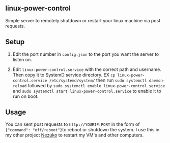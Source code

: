 ## linux-power-control
Simple server to remotely shutdown or restart your linux machine via post requests.


## Setup

1. Edit the port number in `config.json` to the port you want the server to listen on.


2. Edit `linux-power-control.service` with the correct path and username. Then copy it to SystemD service directory. EX `cp linux-power-control.service /etc/systemd/system/` then run `sudo systemctl daemon-reload` followed by `sudo systemctl enable linux-power-control.service` and `sudo systemctl start linux-power-control.service` to enable it to run on boot.
 

 ## Usage

 You can sent post requests to `http://YOURIP:PORT` in the form of `{"command": "off/reboot"}`to reboot or shutdown the system. I use this in my other project [Nezuko](https://github.com/callmekory/nezuko)
 to restart my VM's and other computers.